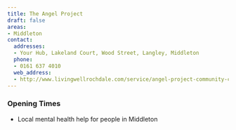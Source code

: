 ```yaml
---
title: The Angel Project
draft: false
areas:
- Middleton
contact:
  addresses:
  - Your Hub, Lakeland Court, Wood Street, Langley, Middleton
  phone:
  - 0161 637 4010
  web_address:
  - http://www.livingwellrochdale.com/service/angel-project-community-cafe/
---
```


### Opening Times
* Local mental health help for people in Middleton
